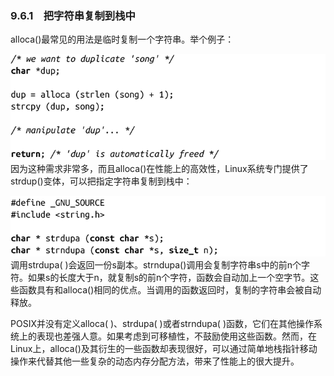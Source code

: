 ### 9.6.1　把字符串复制到栈中

alloca()最常见的用法是临时复制一个字符串。举个例子：



![446.png](../images/446.png)
因为这种需求非常多，而且alloca()在性能上的高效性，Linux系统专门提供了strdup()变体，可以把指定字符串复制到栈中：



![447.png](../images/447.png)
调用strdupa( )会返回一份s副本。strndupa()调用会复制字符串s中的前n个字符。如果s的长度大于n，就复制s的前n个字符，函数会自动加上一个空字节。这些函数具有和alloca()相同的优点。当调用的函数返回时，复制的字符串会被自动释放。

POSIX并没有定义alloca( )、strdupa( )或者strndupa( )函数，它们在其他操作系统上的表现也差强人意。如果考虑到可移植性，不鼓励使用这些函数。然而，在Linux上，alloca()及其衍生的一些函数却表现很好，可以通过简单地栈指针移动操作来代替其他一些复杂的动态内存分配方法，带来了性能上的很大提升。

